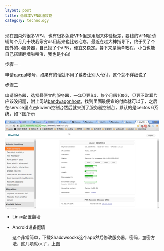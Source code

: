 ```yaml
---
layout: post
title: 低成本VPN翻墙攻略
category: technology
---
```


现在国内外很多VPN，也有很多免费VPN但是用起来体验极差，要钱的VPN呢动辄每个月几十块我等穷ds用起来也比较心疼，最近在赵大神指导下，终于买了个国外的小服务器，自己搭了个VPN，便宜又稳定。接下来是简单教程，小白也能自己搭建翻墙啦哈哈，我也是小白!


步骤一：

申请[paypal][1]帐号，如果有的话就不用了或者让别人代付，这个就不详细说了

步骤二：

申请服务器，选择最便宜的服务器，一年只要$4，每个月限100G，只要不常看片应该没问题，附上网站[bandwagonhost][2]，找到里面最便宜的付款就可以了，之后在service里点击kiwivm控制台然后就来到了服务器控制台，默认的是centos 6系统，如下图所示

![Alt panel][panel]

- Linux配置翻墙



- Android设备翻墙
	
    这个非常简单，下载Shadowsocks这个app然后修改服务器，密码，加密方法，这几项就ok了，上图



[1]: https://www.paypal.com
[2]: https://bandwagonhost.com/cart.php
[panel]: /image/vpn/control-panel.png
